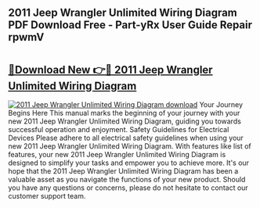 ## 2011 Jeep Wrangler Unlimited Wiring Diagram PDF Download Free - Part-yRx User Guide Repair rpwmV

# <h2><a href="http://dfu956w.blite.top/?on=2011+Jeep+Wrangler+Unlimited+Wiring+Diagram">🔗Download New 👉🔴 2011 Jeep Wrangler Unlimited Wiring Diagram</a></h2>

[![2011 Jeep Wrangler Unlimited Wiring Diagram download](https://i.imgur.com/lujVjoI.png)](http://dfu956w.blite.top/?on=2011+Jeep+Wrangler+Unlimited+Wiring+Diagram)
Your Journey Begins Here This manual marks the beginning of your journey with your new 2011 Jeep Wrangler Unlimited Wiring Diagram, guiding you towards successful operation and enjoyment. Safety Guidelines for Electrical Devices Please adhere to all electrical safety guidelines when using your new 2011 Jeep Wrangler Unlimited Wiring Diagram. With features like list of features, your new 2011 Jeep Wrangler Unlimited Wiring Diagram is designed to simplify your tasks and empower you to achieve more. It's our hope that the 2011 Jeep Wrangler Unlimited Wiring Diagram has been a valuable asset as you navigate the functions of your new product. Should you have any questions or concerns, please do not hesitate to contact our customer support team.
